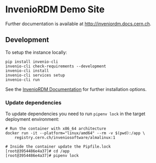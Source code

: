 # InvenioRDM Demo Site

Further documentation is available at <http://inveniordm.docs.cern.ch>.

## Development

To setup the instance locally:

```shell
pip install invenio-cli
invenio-cli check-requirements --development
invenio-cli install
invenio-cli services setup
invenio-cli run
```

See the [InvenioRDM Documentation](https://inveniordm.docs.cern.ch/install/) for further installation options.

### Update dependencies

To update dependencies you need to run `pipenv lock` in the target deployment
environment:

```shell
# Run the container with x86_64 architecture
docker run -it --platform="linux/amd64" --rm -v $(pwd):/app \
    registry.cern.ch/inveniosoftware/almalinux:1

# Inside the container update the Pipfile.lock
[root@3954486e4a37]# cd /app
[root@3954486e4a37]# pipenv lock
```
